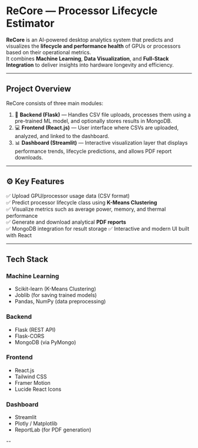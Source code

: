 # ReCore — Processor Lifecycle Estimator

**ReCore** is an AI-powered desktop analytics system that predicts and visualizes the **lifecycle and performance health** of GPUs or processors based on their operational metrics.  
It combines **Machine Learning**, **Data Visualization**, and **Full-Stack Integration** to deliver insights into hardware longevity and efficiency.

---

## Project Overview

ReCore consists of three main modules:

1. 🧮 **Backend (Flask)** — Handles CSV file uploads, processes them using a pre-trained ML model, and optionally stores results in MongoDB.  
2. 💻 **Frontend (React.js)** — User interface where CSVs are uploaded, analyzed, and linked to the dashboard.  
3. 📊 **Dashboard (Streamlit)** — Interactive visualization layer that displays performance trends, lifecycle predictions, and allows PDF report downloads.

---

## ⚙️ Key Features

✅ Upload GPU/processor usage data (CSV format)  
✅ Predict processor lifecycle class using **K-Means Clustering**  
✅ Visualize metrics such as average power, memory, and thermal performance  
✅ Generate and download analytical **PDF reports**  
✅ MongoDB integration for result storage
✅ Interactive and modern UI built with React  

---

##  Tech Stack

### **Machine Learning**
- Scikit-learn (K-Means Clustering)
- Joblib (for saving trained models)
- Pandas, NumPy (data preprocessing)

### **Backend**
- Flask (REST API)
- Flask-CORS
- MongoDB (via PyMongo)

### **Frontend**
- React.js
- Tailwind CSS
- Framer Motion
- Lucide React Icons

### **Dashboard**
- Streamlit
- Plotly / Matplotlib
- ReportLab (for PDF generation)

--

